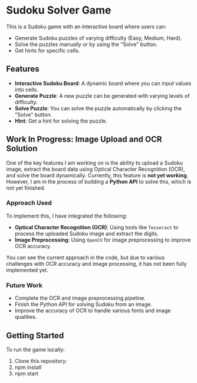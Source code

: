 # Sudoku Solver Game

This is a Sudoku game with an interactive board where users can:
- Generate Sudoku puzzles of varying difficulty (Easy, Medium, Hard).
- Solve the puzzles manually or by using the "Solve" button.
- Get hints for specific cells.

## Features

- **Interactive Sudoku Board**: A dynamic board where you can input values into cells.
- **Generate Puzzle**: A new puzzle can be generated with varying levels of difficulty.
- **Solve Puzzle**: You can solve the puzzle automatically by clicking the "Solve" button.
- **Hint**: Get a hint for solving the puzzle.

## Work In Progress: Image Upload and OCR Solution

One of the key features I am working on is the ability to upload a Sudoku image, extract the board data using Optical Character Recognition (OCR), and solve the board dynamically. Currently, this feature is **not yet working**. However, I am in the process of building a **Python API** to solve this, which is not yet finished.

### Approach Used

To implement this, I have integrated the following:
- **Optical Character Recognition (OCR)**: Using tools like `Tesseract` to process the uploaded Sudoku image and extract the digits.
- **Image Preprocessing**: Using `OpenCV` for image preprocessing to improve OCR accuracy.

You can see the current approach in the code, but due to various challenges with OCR accuracy and image processing, it has not been fully implemented yet.

### Future Work

- Complete the OCR and image preprocessing pipeline.
- Finish the Python API for solving Sudoku from an image.
- Improve the accuracy of OCR to handle various fonts and image qualities.

## Getting Started

To run the game locally:

1. Clone this repository:
2. npm install
3. npm start

